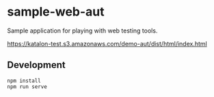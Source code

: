 # sample-web-aut
Sample application for playing with web testing tools.

https://katalon-test.s3.amazonaws.com/demo-aut/dist/html/index.html

## Development

```
npm install
npm run serve
```
